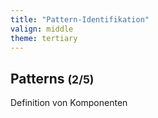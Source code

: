 ```yaml
---
title: "Pattern-Identifikation"
valign: middle
theme: tertiary
---
```

## Patterns <small>(2/5)</small>

Definition von Komponenten
